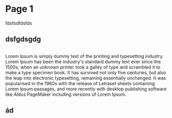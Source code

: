 # Page 1

fdsfsdfdsfds

## dsfgdsgdg

<figure><img src=".gitbook/assets/STT_6532.JPG" alt=""><figcaption></figcaption></figure>

Lorem Ipsum is simply dummy text of the printing and typesetting industry. Lorem Ipsum has been the industry's standard dummy text ever since the 1500s, when an unknown printer took a galley of type and scrambled it to make a type specimen book. It has survived not only five centuries, but also the leap into electronic typesetting, remaining essentially unchanged. It was popularised in the 1960s with the release of Letraset sheets containing Lorem Ipsum passages, and more recently with desktop publishing software like Aldus PageMaker including versions of Lorem Ipsum.

## ád
